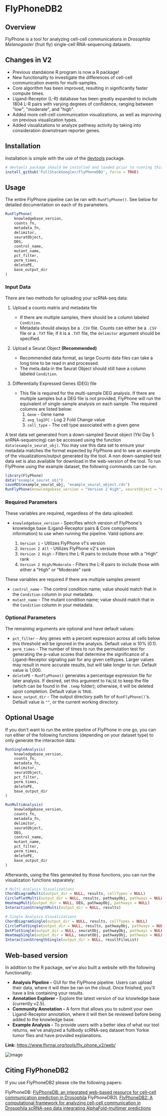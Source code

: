 # FlyPhoneDB2

## Overview

FlyPhone is a tool for analyzing cell-cell communications in *Drosophila Melanogaster* (fruit fly) single-cell RNA-sequencing datasets.

## Changes in V2

- Previous standalone R program is now a R package!
- New functionality to investigate the differences of cell-cell communication events for multi-samples.
- Core algorithm has been improved, resulting in significantly faster compute times.
- Ligand-Receptor (L-R) database has been greatly expanded to include 1804 L-R pairs with varying degrees of confidence, ranging between "low", "moderate", and "high".
- Added more cell-cell communication visualizations, as well as improving on previous visualization types.
- Added visualizations to analyze pathway activity by taking into consideration downstream reporter genes.

## Installation
Installation is simple with the use of the [devtools](https://devtools.r-lib.org/) package.

```R
# devtools package should be installed and loaded prior to running this command
install_github('FullStackGoogler/FlyPhoneDB2', force = TRUE)
```

## Usage

The entire FlyPhone pipeline can be ran with `RunFlyPhone()`. See below for detailed documentation on each of its parameters.

```R
RunFlyPhone(
    knowledgebase_version,
    counts_fn,
    metadata_fn,
    delimitor,
    seuratObject,
    DEG,
    control_name,
    mutant_name,
    pct_filter,
    perm_times,
    deletePE,
    base_output_dir
)
```

### Input Data

There are two methods for uploading your scRNA-seq data:

1. Upload a counts matrix and metadata file
    - If there are multiple samples, there should be a column labeled `Condition`.
    - Metadata should always be a `.CSV` file. Counts can either be a `.CSV` file or a `.TXT` file; if it is a `.TXT` file, the `delimitor` argument should be specified.

2. Upload a Seurat Object **(Recommended)** 
    - Recommended data format, as large Counts data files can take a long time to be read in and processed.
    - The meta.data in the Seurat Object should still have a column labeled `Condition`.

3. Differentially Expressed Genes (DEG) file
    - This file is required for the multi-sample DEG analysis. If there are multiple samples but a DEG file is not provided, FlyPhone will run the equivalent of single-sample analysis on each sample. The required columns are listed below:
        1. `Gene` - Gene name
        2. `avg_log2FC` - Log 2 Fold Change value
        3. `cell_type` - The cell type associated with a given gene

A test data set generated from a down-sampled Seurat object (Yki Day 5 snRNA-sequencing) can be accessed using the function `data(example_seurat_obj)`.
You may use this data set to ensure your metadata matches the format expected by FlyPhone and to see an example of the visualizations/output generated by the tool.
A non down-sampled test data set is also available for download in the web-version of the tool. To run FlyPhone using the example dataset, the following commands can be run:

```R
library(FlyPhone)
data("example_seurat_obj")
saveRDS(example_seurat_obj, "example_seurat_object.rds")
RunFlyPhone(knowledgebase_version = "Version 2 High", seuratObject = "example_seurat_object.rds")
```

### Required Parameters

These variables are required, regardless of the data uploaded:
- `knowledgebase_version` - Specifies which version of FlyPhone's knowledge base (Ligand-Receptor pairs & Core components information) to use when running the pipeline. Valid options are:

    1. `Version 1` - Utilizes FlyPhone v1's version
    2. `Version 2 All` - Utilizes FlyPhone v2's version
    3. `Version 2 High` - Filters the L-R pairs to include those with a "High" rank
    4. `Version 2 High/Moderate` - Filters the L-R pairs to include those with either a "High" or "Moderate" rank

These variables are required if there are multiple samples present
- `control_name` - The control condition name; value should match that in the `Condition` column in your metadata.
- `mutant_name` - The mutant condition name; value should match that in the `Condition` column in your metadata.

### Optional Parameters

The remaining arguments are optional and have default values:

- `pct_filter` - Any genes with a percent expression across all cells below this threshold will be ignored in the analysis. Default value is 10% (0.1).
- `perm_times` - The number of times to run the permutation test for generating the p-value scores that determine the significance of a Ligand-Receptor signaling pair for any given celltypes. Larger values may result in more accurate results, but will take longer to run. Default value is 1,000.
- `deletePE` - `RunFlyPhone()` generates a percentage expression file for later analysis. If desired, set this argument to `FALSE` to keep the file (which can be found in the `.temp` folder); otherwise, it will be deleted upon completion. Default value is `TRUE`.
- `base_output_dir` - The output directory path for of `RunFlyPhone()`'s. Default value is `""`, or the current working directory.

## Optional Usage

If you don't want to run the entire pipeline of FlyPhone in one go, you can run either of the following functions (depending on your dataset type) to only generate the interaction data:

```R
RunSingleAnalysis(
    knowledgebase_version,
    counts_fn,
    metadata_fn,
    delimitor,
    seuratObject,
    pct_filter,
    perm_times,
    deletePE,
    base_output_dir
)
```
```R
RunMultiAnalysis(
    knowledgebase_version,
    counts_fn,
    metadata_fn,
    delimitor,
    seuratObject,
    DEG,
    control_name,
    mutant_name,
    pct_filter,
    perm_times,
    deletePE,
    base_output_dir
)
```

Afterwards, using the files generated by those functions, you can run the visualization functions separately:

```R
# Multi Analysis Visualizations
ChordDiagramMulti(output_dir = NULL, results, cellTypes = NULL)
CirclePlotMulti(output_dir = NULL, results, pathwayObj, pathways = NULL, cellTypes = NULL)
HeatmapMulti(output_dir = NULL, DEG, pathwayObj, pathways = NULL)
InteractionStrengthMulti(output_dir = NULL, results)
```
```R
# Single Analysis Visualizations
ChordDiagramSingle(output_dir = NULL, results, cellTypes = NULL)
CirclePlotSingle(output_dir = NULL, results, pathwayObj, pathways = NULL, cellTypes = NULL)
DotPlotSingle(output_dir = NULL, seuratObj, pathwayObj, pathways = NULL)
HeatmapSingle(output_dir = NULL, seuratObj, pathwayObj, pathways = NULL)
InteractionStrengthSingle(output_dir = NULL, resultFileList)
```

## Web-based version

In addition to the R package, we've also built a website with the following functionality:
- **Analysis Pipeline -** GUI for the FlyPhone pipeline. Users can upload their data, where it will then be ran on the cloud. Once finished, you'll have a link containing your results.
- **Annotation Explorer -** Explore the latest version of our knowledge base (currently v2.5).
- **Community Annotation -** A form that allows you to submit your own Ligand-Receptor annotation, where it will then be reviewed before being added to the knowledge base.
- **Example Analysis -** To provide users with a better idea of what our tool returns, we've analyzed a fullbody scRNA-seq dataset from Yorkie tumor flies and have provided explanations.

**Link:** https://www.flyrnai.org/tools/fly_phone_v2/web/

![image](https://github.com/FullStackGoogler/FlyPhoneDB2/blob/master/man/figures/FPDB2_HomePage.png)

## Citing FlyPhoneDB2

If you use FlyPhoneDB2 please cite the following papers:

FlyPhoneDB: [FlyPhoneDB: an integrated web-based resource for cell–cell communication prediction in Drosophila](https://doi.org/10.1093/genetics/iyab235)
FlyPhoneDB2L [FlyPhoneDB2: A computational framework for analyzing cell-cell communication in Drosophila scRNA-seq data integrating AlphaFold-multimer predictions](https://www.flyrnai.org/tools/fly_phone_v2/web/)
